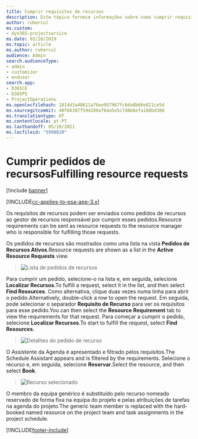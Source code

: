 ```yaml
---
title: Cumprir requisitos de recursos
description: Este tópico fornece informações sobre como cumprir requisitos de recursos.
author: ruhercul
ms.custom:
- dyn365-projectservice
ms.date: 03/28/2019
ms.topic: article
ms.author: ruhercul
audience: Admin
search.audienceType:
- admin
- customizer
- enduser
search.app:
- D365CE
- D365PS
- ProjectOperations
ms.openlocfilehash: 1814d3a48611a76ee957967fc6da0b66e821ce5d
ms.sourcegitcommit: 40f68387f594180af64a5e5c748b6efa188bd300
ms.translationtype: HT
ms.contentlocale: pt-PT
ms.lasthandoff: 05/10/2021
ms.locfileid: "5998020"
---
```

# <a name="fulfilling-resource-requests"></a><span data-ttu-id="83e28-103">Cumprir pedidos de recursos</span><span class="sxs-lookup"><span data-stu-id="83e28-103">Fulfilling resource requests</span></span>

[!include [banner](../includes/psa-now-project-operations.md)]

[!INCLUDE[cc-applies-to-psa-app-3.x](../includes/cc-applies-to-psa-app-3x.md)]

<span data-ttu-id="83e28-104">Os requisitos de recursos podem ser enviados como pedidos de recursos ao gestor de recursos responsável por cumprir esses pedidos.</span><span class="sxs-lookup"><span data-stu-id="83e28-104">Resource requirements can be sent as resource requests to the resource manager who is responsible for fulfilling those requests.</span></span>

<span data-ttu-id="83e28-105">Os pedidos de recursos são mostrados como uma lista na vista **Pedidos de Recursos Ativos**.</span><span class="sxs-lookup"><span data-stu-id="83e28-105">Resource requests are shown as a list in the **Active Resource Requests** view.</span></span>

> ![Lista de pedidos de recursos](media/Resource-Management-image59.png)

<span data-ttu-id="83e28-107">Para cumprir um pedido, selecione-o na lista e, em seguida, selecione **Localizar Recursos**.</span><span class="sxs-lookup"><span data-stu-id="83e28-107">To fulfill a request, select it in the list, and then select **Find Resources**.</span></span> <span data-ttu-id="83e28-108">Como alternativa, clique duas vezes numa linha para abrir o pedido.</span><span class="sxs-lookup"><span data-stu-id="83e28-108">Alternatively, double-click a row to open the request.</span></span> <span data-ttu-id="83e28-109">Em seguida, pode selecionar o separador **Requisito de Recurso** para ver os requisitos para esse pedido.</span><span class="sxs-lookup"><span data-stu-id="83e28-109">You can then select the **Resource Requirement** tab to view the requirements for that request.</span></span> <span data-ttu-id="83e28-110">Para começar a cumprir o pedido, selecione **Localizar Recursos**.</span><span class="sxs-lookup"><span data-stu-id="83e28-110">To start to fulfill the request, select **Find Resources**.</span></span>

> ![Detalhes do pedido de recurso](media/Resource-Management-image60.png)

<span data-ttu-id="83e28-112">O Assistente da Agenda é apresentado e filtrado pelos requisitos.</span><span class="sxs-lookup"><span data-stu-id="83e28-112">The Schedule Assistant appears and is filtered by the requirements.</span></span> <span data-ttu-id="83e28-113">Selecione o recurso e, em seguida, selecione **Reservar**.</span><span class="sxs-lookup"><span data-stu-id="83e28-113">Select the resource, and then select **Book**.</span></span>

> ![Recurso selecionado](media/Resource-Management-image61.png)

<span data-ttu-id="83e28-115">O membro da equipa genérico é substituído pelo recurso nomeado reservado de forma fixa na equipa do projeto e pelas atribuições de tarefas na agenda do projeto.</span><span class="sxs-lookup"><span data-stu-id="83e28-115">The generic team member is replaced with the hard-booked named resource on the project team and task assignments in the project schedule.</span></span>


[!INCLUDE[footer-include](../includes/footer-banner.md)]